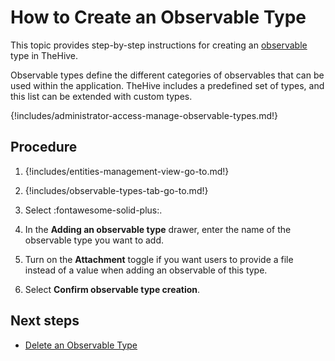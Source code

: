 # How to Create an Observable Type

This topic provides step-by-step instructions for creating an [observable](../../user-guides/analyst-corner/cases/observables/about-observables.md) type in TheHive.

Observable types define the different categories of observables that can be used within the application. TheHive includes a predefined set of types, and this list can be extended with custom types.

{!includes/administrator-access-manage-observable-types.md!}

<h2>Procedure</h2>

1. {!includes/entities-management-view-go-to.md!}

2. {!includes/observable-types-tab-go-to.md!}

3. Select :fontawesome-solid-plus:.

4. In the **Adding an observable type** drawer, enter the name of the observable type you want to add.

5. Turn on the **Attachment** toggle if you want users to provide a file instead of a value when adding an observable of this type.

6. Select **Confirm observable type creation**.

<h2>Next steps</h2>

* [Delete an Observable Type](delete-an-observable-type.md)